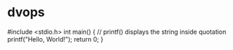 # dvops
#include <stdio.h>
int main() {
   // printf() displays the string inside quotation
   printf("Hello, World!");
   return 0;
}
